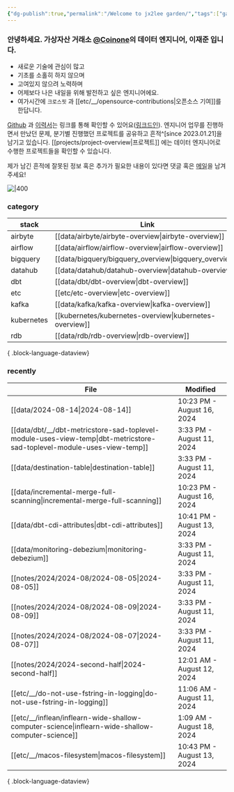 ```yaml
---
{"dg-publish":true,"permalink":"/Welcome to jx2lee garden/","tags":["gardenEntry"],"dgEnableSearch":true,"noteIcon":"","created":"2023-12-20T00:33:04.000+09:00"}
---
```




### 안녕하세요. 가상자산 거래소 [@Coinone](https://coinone.co.kr/)의 데이터 엔지니어, 이재준 입니다.

- 새로운 기술에 관심이 많고
- 기초를 소홀히 하지 않으며
- 고여있지 않으려 노력하며
- 어제보다 나은 내일을 위해 발전하고 싶은 엔지니어에요.
- 여가시간에 `크로스핏` 과 [[etc/__/opensource-contributions\|오픈소스 기여]]를 한답니다.


[Github](https://github.com/jx2lee) 과 [이력서](https://github.com/jx2lee/resume/blob/main/resume-kr.pdf)는 링크를 통해 확인할 수 있어요([링크드인](https://www.linkedin.com/in/jx2lee/)). 엔지니어 업무를 진행하면서 만났던 문제, 분기별 진행했던 프로젝트를 공유하고 흔적^[since 2023.01.21]을 남기고 있습니다. [[projects/project-overview\|프로젝트]] 에는 데이터 엔지니어로 수행한 프로젝트들을 확인할 수 있습니다.

제가 남긴 흔적에 잘못된 정보 혹은 추가가 필요한 내용이 있다면 댓글 혹은 [메일](malito:dev.jaejun.lee.1991@gamil.com)을 남겨주세요!


![|400](https://i.imgur.com/EfyC7Gg.jpeg)

### category
| stack      | Link                                                       |
| ---------- | ---------------------------------------------------------- |
| airbyte    | [[data/airbyte/airbyte-overview\|airbyte-overview]]     |
| airflow    | [[data/airflow/airflow-overview\|airflow-overview]]     |
| bigquery   | [[data/bigquery/bigquery_overview\|bigquery_overview]]  |
| datahub    | [[data/datahub/datahub-overview\|datahub-overview]]     |
| dbt        | [[data/dbt/dbt-overview\|dbt-overview]]                 |
| etc        | [[etc/etc-overview\|etc-overview]]                      |
| kafka      | [[data/kafka/kafka-overview\|kafka-overview]]           |
| kubernetes | [[kubernetes/kubernetes-overview\|kubernetes-overview]] |
| rdb        | [[data/rdb/rdb-overview\|rdb-overview]]                 |

{ .block-language-dataview}


### recently
| File                                                                                                                      | Modified                   |
| ------------------------------------------------------------------------------------------------------------------------- | -------------------------- |
| [[data/2024-08-14\|2024-08-14]]                                                                                        | 10:23 PM - August 16, 2024 |
| [[data/dbt/__/dbt-metricstore-sad-toplevel-module-uses-view-temp\|dbt-metricstore-sad-toplevel-module-uses-view-temp]] | 3:33 PM - August 11, 2024  |
| [[data/destination-table\|destination-table]]                                                                          | 3:33 PM - August 11, 2024  |
| [[data/incremental-merge-full-scanning\|incremental-merge-full-scanning]]                                              | 10:23 PM - August 16, 2024 |
| [[data/dbt-cdi-attributes\|dbt-cdi-attributes]]                                                                        | 10:41 PM - August 13, 2024 |
| [[data/monitoring-debezium\|monitoring-debezium]]                                                                      | 3:33 PM - August 11, 2024  |
| [[notes/2024/2024-08/2024-08-05\|2024-08-05]]                                                                          | 3:33 PM - August 11, 2024  |
| [[notes/2024/2024-08/2024-08-09\|2024-08-09]]                                                                          | 3:33 PM - August 11, 2024  |
| [[notes/2024/2024-08/2024-08-07\|2024-08-07]]                                                                          | 3:33 PM - August 11, 2024  |
| [[notes/2024/2024-second-half\|2024-second-half]]                                                                      | 12:01 AM - August 12, 2024 |
| [[etc/__/do-not-use-fstring-in-logging\|do-not-use-fstring-in-logging]]                                                | 11:06 AM - August 11, 2024 |
| [[etc/__/inflean/inflearn-wide-shallow-computer-science\|inflearn-wide-shallow-computer-science]]                      | 1:09 AM - August 18, 2024  |
| [[etc/__/macos-filesystem\|macos-filesystem]]                                                                          | 10:43 PM - August 13, 2024 |

{ .block-language-dataview}